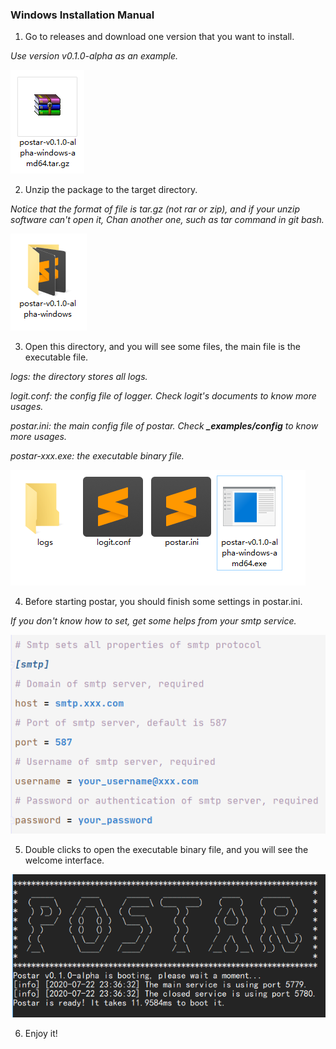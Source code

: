 ### Windows Installation Manual

1. Go to releases and download one version that you want to install.

_Use version v0.1.0-alpha as an example._

![windows_package.png](pictures/windows_package.png)

2. Unzip the package to the target directory.

_Notice that the format of file is tar.gz (not rar or zip), and if your unzip software can't open it,_
_Chan another one, such as tar command in git bash._

![windows_unzip.png](pictures/windows_unzip.png)

3. Open this directory, and you will see some files, the main file is the executable file.

_logs: the directory stores all logs._

_logit.conf: the config file of logger. Check logit's documents to know more usages._

_postar.ini: the main config file of postar. Check **_examples/config** to know more usages._

_postar-xxx.exe: the executable binary file._

![windows_files.png](pictures/windows_files.png)

4. Before starting postar, you should finish some settings in postar.ini.

_If you don't know how to set, get some helps from your smtp service._

![prepare_settings.png](pictures/prepare_settings.png)

5. Double clicks to open the executable binary file, and you will see the welcome interface.

![windows_run.png](pictures/windows_run.png)

6. Enjoy it!
